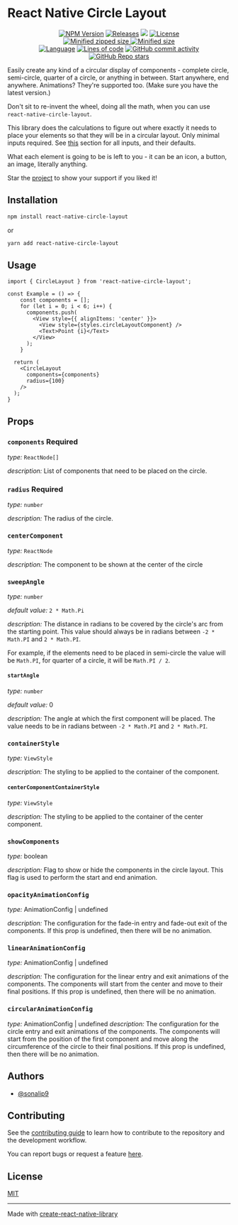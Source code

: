 # React Native Circle Layout

<div align='center'>

<a href='https://www.npmjs.com/package/react-native-circle-layout'>
  <img src='https://img.shields.io/npm/v/react-native-circle-layout' alt='NPM Version'></a>
<a href='https://github.com/sonalip9/react-native-circle-layout/releases/latest'>
  <img src='https://img.shields.io/github/release-date/sonalip9/react-native-circle-layout' alt='Releases'></a>
<img src='https://img.shields.io/npm/dt/react-native-circle-layout' />
<a href='https://github.com/sonalip9/react-native-circle-layout/blob/main/LICENSE'>
  <img src='https://img.shields.io/github/license/sonalip9/react-native-circle-layout' alt='License'></a>
<br/>
<a href='https://github.com/sonalip9/react-native-circle-layout/releases'>
  <img src='https://img.shields.io/bundlephobia/minzip/react-native-circle-layout' alt='Minified zipped size'>
  <img src='https://img.shields.io/bundlephobia/min/react-native-circle-layout' alt='Minified size'></a>
<br/>
<a href='https://github.com/sonalip9/react-native-circle-layout/search?l=typescript'>
  <img src='https://img.shields.io/github/languages/top/sonalip9/react-native-circle-layout' alt='Language'></a>
<a href='https://github.com/sonalip9/react-native-circle-layout/commits/main'>
  <img src='https://img.shields.io/tokei/lines/github/sonalip9/react-native-circle-layout' alt='Lines of code'></a>
<a href='https://github.com/sonalip9/react-native-circle-layout/graphs/commit-activity'>
  <img src='https://img.shields.io/github/commit-activity/m/sonalip9/react-native-circle-layout' alt='GitHub commit activity'></a>
<br/>
<a href='https://github.com/sonalip9/react-native-circle-layout'>
  <img src='https://img.shields.io/github/stars/sonalip9/react-native-circle-layout?style=social' alt='GitHub Repo stars'></a>

</div>

Easily create any kind of a circular display of components - complete circle, semi-circle, quarter of a circle, or anything in between. Start anywhere, end anywhere. Animations? They're supported too. (Make sure you have the latest version.)

Don't sit to re-invent the wheel, doing all the math, when you can use `react-native-circle-layout`.

This library does the calculations to figure out where exactly it needs to place your elements so that they will be in a circular layout. Only minimal inputs required. See [this](#props) section for all inputs, and their defaults.

What each element is going to be is left to you - it can be an icon, a button, an image, literally anything.

Star the [project](https://github.com/sonalip9/react-native-circle-layout) to show your support if you liked it!

## Installation

```sh
npm install react-native-circle-layout
```
or
```sh
yarn add react-native-circle-layout
```

## Usage

```tsx
import { CircleLayout } from 'react-native-circle-layout';

const Example = () => {
    const components = [];
    for (let i = 0; i < 6; i++) {
      components.push(
        <View style={{ alignItems: 'center' }}>
          <View style={styles.circleLayoutComponent} />
          <Text>Point {i}</Text>
        </View>
      );
    }

  return (
    <CircleLayout
      components={components}
      radius={100}
    />
  );
}

```

## Props
### `components` **Required**
*type:* `ReactNode[]`

*description:* List of components that need to be placed on the circle.

### `radius` **Required**
*type:* `number` 

*description:* The radius of the circle.

### `centerComponent`
*type:* `ReactNode`

*description:* The component to be shown at the center of the circle

### `sweepAngle`
*type:* `number`

*default value:* `2 * Math.Pi`

*description:* The distance in radians to be covered by the circle's arc from the starting point. This value should always be in radians between `-2 * Math.PI` and `2 * Math.PI`.

 For example, if the elements need to be placed in semi-circle the value will be `Math.PI`, for quarter of a circle, it will be `Math.PI / 2`.

#### `startAngle`
*type:* `number`

*default value:* 0

*description:* The angle at which the first component will be placed. The value needs to be in radians between `-2 * Math.PI` and `2 * Math.PI`.

### `containerStyle`
*type:* `ViewStyle`

*description:* The styling to be applied to the container of the component.

#### `centerComponentContainerStyle`
*type:* `ViewStyle`

*description:* The styling to be applied to the container of the center component.

### `showComponents`
*type:* boolean

*description:* Flag to show or hide the components in the circle layout. This flag is used to perform the start and end animation.

### `opacityAnimationConfig`
*type:* AnimationConfig | undefined

*description:* The configuration for the fade-in entry and fade-out exit of the components. If this prop is undefined, then there will be no animation.


### `linearAnimationConfig`
*type:* AnimationConfig | undefined

*description:* The configuration for the linear entry and exit animations of the components. The components will start from the center and move to their final positions. If this prop is undefined, then there will be no animation.

### `circularAnimationConfig`
*type:* AnimationConfig | undefined
*description:* The configuration for the circle entry and exit animations of the components. The components will start from the position of the first component and move along the circumference of the circle to their final positions. If this prop is undefined, then there will be no animation.

## Authors

- [@sonalip9](https://www.github.com/sonalip9)

## Contributing

See the [contributing guide](CONTRIBUTING.md) to learn how to contribute to the repository and the development workflow.

You can report bugs or request a feature [here](https://github.com/sonalip9/react-native-circle-layout/issues).

## License

[MIT](LICENSE)

---

Made with [create-react-native-library](https://github.com/callstack/react-native-builder-bob)
